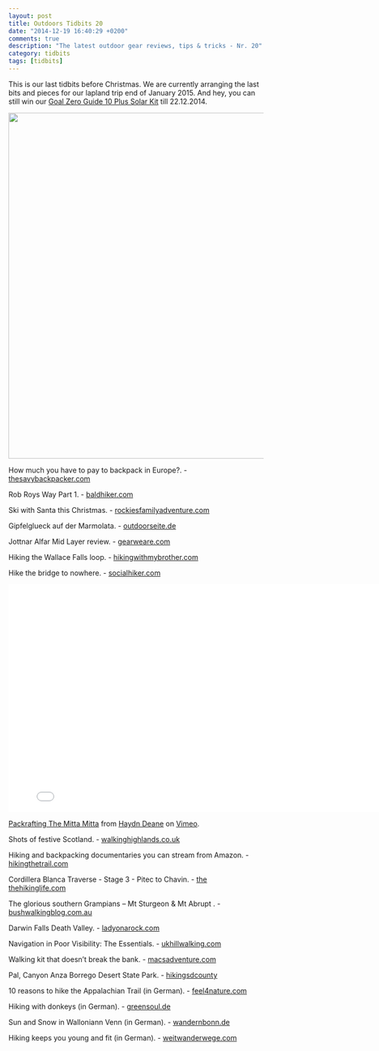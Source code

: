 ```yaml
---
layout: post
title: Outdoors Tidbits 20
date: "2014-12-19 16:40:29 +0200"
comments: true
description: "The latest outdoor gear reviews, tips & tricks - Nr. 20"
category: tidbits
tags: [tidbits]
---
```


This is our last tidbits before Christmas. We are currently arranging the last bits and pieces for our lapland trip end of January 2015. And hey, you can still win our [Goal Zero Guide 10 Plus Solar Kit](http://hikeventures.com/advent-calendar-giveaway-6/) till 22.12.2014.

<a href="https://www.flickr.com/photos/90204224@N07/12030021016"><img src="https://farm6.staticflickr.com/5478/12030021016_95f0cd465c_b.jpg" width="1024" height="683"></a>

How much you have to pay to backpack in Europe?. - <a href="http://thesavvybackpacker.com/backpacking-europe-cost/">thesavybackpacker.com</a>

Rob Roys Way Part 1. - <a href="http://www.baldhiker.com/2014/12/04/rob-roys-way-part-1/">baldhiker.com</a>

Ski with Santa this Christmas. - <a href="http://www.rockiesfamilyadventures.com/2014/12/ski-with-santa-this-christmas.html">rockiesfamilyadventure.com</a>

Gipfelglueck auf der Marmolata. - <a href="http://outdoorseite.de/gipfelglueck-auf-der-marmolata/">outdoorseite.de</a>

Jottnar Alfar Mid Layer review. - <a href="http://www.gearweare.com/review/jottnar-alfar-mid-layer/">gearweare.com</a>

Hiking the Wallace Falls loop. - <a href="http://www.hikingwithmybrother.com/2009/11/wallace-falls-loop.html">hikingwithmybrother.com</a>

Hike the bridge to nowhere. - <a href="http://socalhiker.net/hike-the-bridge-to-nowhere/">socialhiker.com</a>

<iframe src="//player.vimeo.com/video/114740678" width="800" height="450" frameborder="0" webkitallowfullscreen mozallowfullscreen allowfullscreen></iframe> <p><a href="http://vimeo.com/114740678">Packrafting The Mitta Mitta</a> from <a href="http://vimeo.com/user4617220">Haydn Deane</a> on <a href="https://vimeo.com">Vimeo</a>.</p>

Shots of festive Scotland. - <a href="http://www.walkhighlands.co.uk/news/16-shots-of-festive-scotland/0012102/">walkinghighlands.co.uk</a>

Hiking and backpacking documentaries you can stream from Amazon. - <a href="http://www.hikingthetrail.com/2014/12/10-hiking-and-backpacking-documentaries-you-can-stream-from-amazon-com/">hikingthetrail.com</a>

Cordillera Blanca Traverse - Stage 3 - Pitec to Chavin. - <a href="http://www.thehikinglife.com/journal/2014/12/cordillera-blanca-traverse-stage-3-pitec-to-chavin/">the thehikinglife.com</a></a>

The glorious southern Grampians – Mt Sturgeon & Mt Abrupt . - <a href="http://www.bushwalkingblog.com.au/grampians-sturgeon-abrupt-dunkeld/">bushwalkingblog.com.au</a>

Darwin Falls Death Valley. - <a href="http://ladyonarock.com/2014/12/17/darwin-falls-death-valley">ladyonarock.com</a>

Navigation in Poor Visibility: The Essentials. - <a href="http://www.ukhillwalking.com/articles/page.php?id=6886">ukhillwalking.com</a></a>

Walking kit that doesn’t break the bank. - <a href="http://www.macsadventure.com/walking-holidays/walking-kit-that-doesnt-break-the-bank/">macsadventure.com</a>

Pal, Canyon Anza Borrego Desert State Park. - <a href="http://hikingsdcounty.com/palm-canyon-anza-borrego-desert-state-park/">hikingsdcounty</a>

10 reasons to hike the Appalachian Trail (in German). - <a href="http://feel4nature.com/10-gruende-warum-du-den-appalachian-trail-wandern-solltest/2014">feel4nature.com</a>

Hiking with donkeys (in German). - <a href="http://www.greensoul.de/eselwandern/">greensoul.de</a>

Sun and Snow in Walloniann Venn (in German). - <a href="http://wandernbonn.de/2014/12/16/schnee-sonne-mystische-stimmung-im-wallonischen-venn/">wandernbonn.de</a>

Hiking keeps you young and fit (in German). - <a href="http://www.weitwanderwege.com/gesundheit-wandern-weitwandern-wundermittel/">weitwanderwege.com </a>
